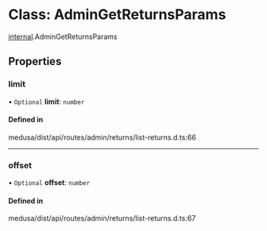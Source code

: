 # Class: AdminGetReturnsParams

[internal](../modules/internal-21.md).AdminGetReturnsParams

## Properties

### limit

• `Optional` **limit**: `number`

#### Defined in

medusa/dist/api/routes/admin/returns/list-returns.d.ts:66

___

### offset

• `Optional` **offset**: `number`

#### Defined in

medusa/dist/api/routes/admin/returns/list-returns.d.ts:67
